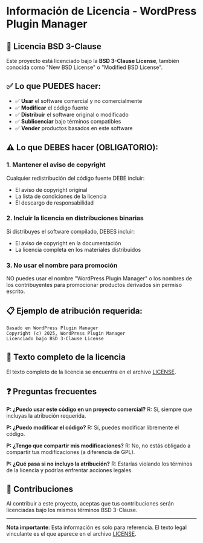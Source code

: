 # Información de Licencia - WordPress Plugin Manager

## 📄 Licencia BSD 3-Clause

Este proyecto está licenciado bajo la **BSD 3-Clause License**, también conocida como "New BSD License" o "Modified BSD License".

## ✅ Lo que PUEDES hacer:

- ✅ **Usar** el software comercial y no comercialmente
- ✅ **Modificar** el código fuente
- ✅ **Distribuir** el software original o modificado
- ✅ **Sublicenciar** bajo términos compatibles
- ✅ **Vender** productos basados en este software

## ⚠️ Lo que DEBES hacer (OBLIGATORIO):

### 1. **Mantener el aviso de copyright**
Cualquier redistribución del código fuente DEBE incluir:
- El aviso de copyright original
- La lista de condiciones de la licencia
- El descargo de responsabilidad

### 2. **Incluir la licencia en distribuciones binarias**
Si distribuyes el software compilado, DEBES incluir:
- El aviso de copyright en la documentación
- La licencia completa en los materiales distribuidos

### 3. **No usar el nombre para promoción**
NO puedes usar el nombre "WordPress Plugin Manager" o los nombres de los contribuyentes para promocionar productos derivados sin permiso escrito.

## 📋 Ejemplo de atribución requerida:

```
Basado en WordPress Plugin Manager
Copyright (c) 2025, WordPress Plugin Manager
Licenciado bajo BSD 3-Clause License
```

## 🔗 Texto completo de la licencia

El texto completo de la licencia se encuentra en el archivo [LICENSE](LICENSE).

## ❓ Preguntas frecuentes

**P: ¿Puedo usar este código en un proyecto comercial?**
R: Sí, siempre que incluyas la atribución requerida.

**P: ¿Puedo modificar el código?**
R: Sí, puedes modificar libremente el código.

**P: ¿Tengo que compartir mis modificaciones?**
R: No, no estás obligado a compartir tus modificaciones (a diferencia de GPL).

**P: ¿Qué pasa si no incluyo la atribución?**
R: Estarías violando los términos de la licencia y podrías enfrentar acciones legales.

## 🤝 Contribuciones

Al contribuir a este proyecto, aceptas que tus contribuciones serán licenciadas bajo los mismos términos BSD 3-Clause.

---

**Nota importante**: Esta información es solo para referencia. El texto legal vinculante es el que aparece en el archivo [LICENSE](LICENSE).